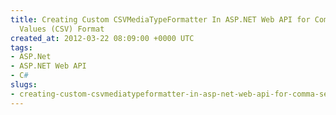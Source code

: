 ```yaml
---
title: Creating Custom CSVMediaTypeFormatter In ASP.NET Web API for Comma-Separated
  Values (CSV) Format
created_at: 2012-03-22 08:09:00 +0000 UTC
tags:
- ASP.Net
- ASP.NET Web API
- C#
slugs:
- creating-custom-csvmediatypeformatter-in-asp-net-web-api-for-comma-separated-values-csv-format
---
```

